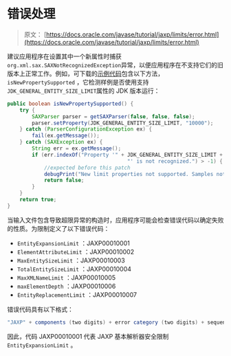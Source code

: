 # 错误处理

> 原文： [https://docs.oracle.com/javase/tutorial/jaxp/limits/error.html](https://docs.oracle.com/javase/tutorial/jaxp/limits/error.html)

建议应用程序在设置其中一个新属性时捕获`org.xml.sax.SAXNotRecognizedException`异常，以便应用程序在不支持它们的旧版本上正常工作。例如，可下载的[示例代码](sample.html)包含以下方法， `isNewPropertySupported` ，它检测样例是否使用支持`JDK_GENERAL_ENTITY_SIZE_LIMIT`属性的 JDK 版本运行：

```java
public boolean isNewPropertySupported() {
    try {
        SAXParser parser = getSAXParser(false, false, false);
        parser.setProperty(JDK_GENERAL_ENTITY_SIZE_LIMIT, "10000");
    } catch (ParserConfigurationException ex) {
        fail(ex.getMessage());
    } catch (SAXException ex) {
        String err = ex.getMessage();
        if (err.indexOf("Property '" + JDK_GENERAL_ENTITY_SIZE_LIMIT +
                                       "' is not recognized.") > -1) {
            //expected before this patch
            debugPrint("New limit properties not supported. Samples not run.");
            return false;
        }
    }
    return true;
}

```

当输入文件包含导致超限异常的构造时，应用程序可能会检查错误代码以确定失败的性质。为限制定义了以下错误代码：

*   `EntityExpansionLimit` ：JAXP00010001
*   `ElementAttributeLimit` ：JAXP00010002
*   `MaxEntitySizeLimit` ：JAXP00010003
*   `TotalEntitySizeLimit` ：JAXP00010004
*   `MaxXMLNameLimit` ：JAXP00010005
*   `maxElementDepth` ：JAXP00010006
*   `EntityReplacementLimit` ：JAXP00010007

错误代码具有以下格式：

```java
"JAXP" + components (two digits) + error category (two digits) + sequence number

```

因此，代码 JAXP00010001 代表 JAXP 基本解析器安全限制`EntityExpansionLimit` 。